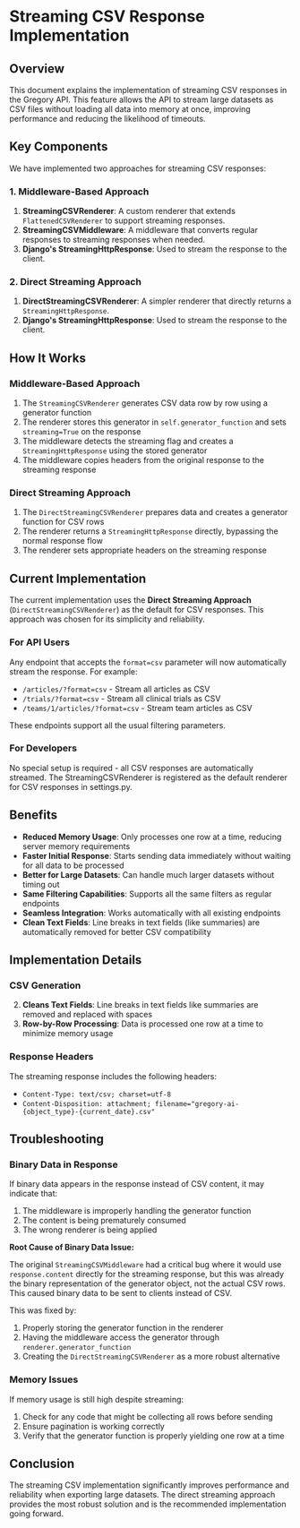 # Streaming CSV Response Implementation

## Overview

This document explains the implementation of streaming CSV responses in the Gregory API. This feature allows the API to stream large datasets as CSV files without loading all data into memory at once, improving performance and reducing the likelihood of timeouts.

## Key Components

We have implemented two approaches for streaming CSV responses:

### 1. Middleware-Based Approach

1. **StreamingCSVRenderer**: A custom renderer that extends `FlattenedCSVRenderer` to support streaming responses.
2. **StreamingCSVMiddleware**: A middleware that converts regular responses to streaming responses when needed.
3. **Django's StreamingHttpResponse**: Used to stream the response to the client.

### 2. Direct Streaming Approach

1. **DirectStreamingCSVRenderer**: A simpler renderer that directly returns a `StreamingHttpResponse`.
2. **Django's StreamingHttpResponse**: Used to stream the response to the client.

## How It Works

### Middleware-Based Approach

1. The `StreamingCSVRenderer` generates CSV data row by row using a generator function
2. The renderer stores this generator in `self.generator_function` and sets `streaming=True` on the response
3. The middleware detects the streaming flag and creates a `StreamingHttpResponse` using the stored generator
4. The middleware copies headers from the original response to the streaming response

### Direct Streaming Approach

1. The `DirectStreamingCSVRenderer` prepares data and creates a generator function for CSV rows
2. The renderer returns a `StreamingHttpResponse` directly, bypassing the normal response flow
3. The renderer sets appropriate headers on the streaming response

## Current Implementation

The current implementation uses the **Direct Streaming Approach** (`DirectStreamingCSVRenderer`) as the default for CSV responses. This approach was chosen for its simplicity and reliability.

### For API Users

Any endpoint that accepts the `format=csv` parameter will now automatically stream the response. For example:

- `/articles/?format=csv` - Stream all articles as CSV
- `/trials/?format=csv` - Stream all clinical trials as CSV
- `/teams/1/articles/?format=csv` - Stream team articles as CSV

These endpoints support all the usual filtering parameters.

### For Developers

No special setup is required - all CSV responses are automatically streamed. The StreamingCSVRenderer is registered as the default renderer for CSV responses in settings.py.

## Benefits

- **Reduced Memory Usage**: Only processes one row at a time, reducing server memory requirements
- **Faster Initial Response**: Starts sending data immediately without waiting for all data to be processed
- **Better for Large Datasets**: Can handle much larger datasets without timing out
- **Same Filtering Capabilities**: Supports all the same filters as regular endpoints
- **Seamless Integration**: Works automatically with all existing endpoints
- **Clean Text Fields**: Line breaks in text fields (like summaries) are automatically removed for better CSV compatibility

## Implementation Details

### CSV Generation

2. **Cleans Text Fields**: Line breaks in text fields like summaries are removed and replaced with spaces
3. **Row-by-Row Processing**: Data is processed one row at a time to minimize memory usage

### Response Headers

The streaming response includes the following headers:

- `Content-Type: text/csv; charset=utf-8`
- `Content-Disposition: attachment; filename="gregory-ai-{object_type}-{current_date}.csv"`

## Troubleshooting

### Binary Data in Response

If binary data appears in the response instead of CSV content, it may indicate that:

1. The middleware is improperly handling the generator function
2. The content is being prematurely consumed
3. The wrong renderer is being applied

**Root Cause of Binary Data Issue:**

The original `StreamingCSVMiddleware` had a critical bug where it would use `response.content` directly for the streaming response, but this was already the binary representation of the generator object, not the actual CSV rows. This caused binary data to be sent to clients instead of CSV.

This was fixed by:
1. Properly storing the generator function in the renderer
2. Having the middleware access the generator through `renderer.generator_function` 
3. Creating the `DirectStreamingCSVRenderer` as a more robust alternative

### Memory Issues

If memory usage is still high despite streaming:

1. Check for any code that might be collecting all rows before sending
2. Ensure pagination is working correctly
3. Verify that the generator function is properly yielding one row at a time

## Conclusion

The streaming CSV implementation significantly improves performance and reliability when exporting large datasets. The direct streaming approach provides the most robust solution and is the recommended implementation going forward.